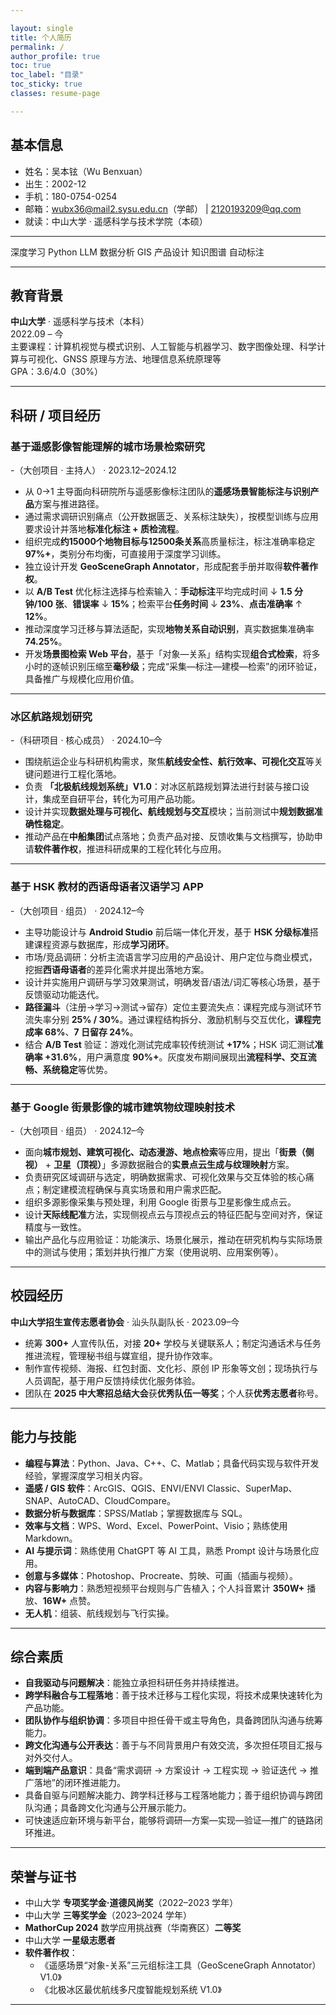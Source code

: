 ```yaml
---

layout: single
title: 个人简历
permalink: /
author_profile: true
toc: true
toc_label: "目录"
toc_sticky: true
classes: resume-page

---
```


<!-- 顶部地球（Globe.gl，整屏宽 full-bleed 横幅） -->
<div id="earthGlobe" class="resume-hero"></div>

<!-- Globe.gl（内置 three.js） -->
<script src="https://unpkg.com/globe.gl@^2.34/dist/globe.gl.min.js"></script>

<script>
document.addEventListener('DOMContentLoaded', function () {
  const el = document.getElementById('earthGlobe');
  if (!el) return;

  // 尊重“减少动态效果”的系统偏好
  const reduceMotion = window.matchMedia('(prefers-reduced-motion: reduce)').matches;
  if (reduceMotion) { el.style.display = 'none'; return; }

  const world = Globe({ animate: true, waitForGlobeReady: true })(el)
    // 纹理：先用示例 CDN，之后可换成本地 /assets/images/ 下的图片
    .globeImageUrl('https://unpkg.com/three-globe/example/img/earth-blue-marble.jpg')
    .bumpImageUrl('https://unpkg.com/three-globe/example/img/earth-topology.png')
    .backgroundColor('rgba(0,0,0,1)');

  world.controls().autoRotate = true;
  world.controls().autoRotateSpeed = 0.8;
  world.pointOfView({ altitude: 2.0 }, 2000);

  // 根据容器大小自适应
  const resize = () => world.width(el.offsetWidth).height(el.offsetHeight);
  resize(); window.addEventListener('resize', resize);
});
</script>


## 基本信息
- 姓名：吴本铉（Wu Benxuan）
- 出生：2002-12
- 手机：180-0754-0254
- 邮箱：wubx36@mail2.sysu.edu.cn（学邮） | 2120193209@qq.com
- 就读：中山大学 · 遥感科学与技术学院（本硕）
  
---

<div class="tags">
  <span class="tag blue">深度学习</span>
  <span class="tag indigo">Python</span>
  <span class="tag purple">LLM</span>
  <span class="tag teal">数据分析</span>
  <span class="tag green">GIS</span>
  <span class="tag orange">产品设计</span>
  <span class="tag red">知识图谱</span>
  <span class="tag sky">自动标注</span>
  <!-- <span class="tag emerald">机器学习</span>
  <span class="tag violet">数据挖掘</span>
  <span class="tag fuchsia">NLP</span>
  <span class="tag rose">图学习</span>
  <span class="tag slate">Linux</span>
  <span class="tag coffee">产品思维</span> -->
</div>

---

## 教育背景
**中山大学** · 遥感科学与技术（本科）  
2022.09 – 今  
主要课程：计算机视觉与模式识别、人工智能与机器学习、数字图像处理、科学计算与可视化、GNSS 原理与方法、地理信息系统原理等  
GPA：3.6/4.0（30%）

---

## 科研 / 项目经历

### 基于遥感影像智能理解的城市场景检索研究
-（大创项目 · 主持人） · 2023.12–2024.12
- 从 0→1 主导面向科研院所与遥感影像标注团队的**遥感场景智能标注与识别产品**方案与推进路径。  
- 通过需求调研识别痛点（公开数据匮乏、关系标注缺失），按模型训练与应用要求设计并落地**标准化标注 + 质检流程**。  
- 组织完成**约15000个地物目标与12500条关系**高质量标注，标注准确率稳定 **97%+**，类别分布均衡，可直接用于深度学习训练。  
- 独立设计开发 **GeoSceneGraph Annotator**，形成配套手册并取得**软件著作权**。  
- 以 **A/B Test** 优化标注选择与检索输入：**手动标注**平均完成时间 ↓ **1.5 分钟/100 张**、**错误率** ↓ **15%**；检索平台**任务时间** ↓ **23%**、**点击准确率** ↑ **12%**。  
- 推动深度学习迁移与算法适配，实现**地物关系自动识别**，真实数据集准确率 **74.25%**。  
- 开发**场景图检索 Web 平台**，基于「对象—关系」结构实现**组合式检索**，将多小时的逐帧识别压缩至**毫秒级**；完成“采集—标注—建模—检索”的闭环验证，具备推广与规模化应用价值。

---

### 冰区航路规划研究
-（科研项目 · 核心成员） · 2024.10–今
- 围绕航运企业与科研机构需求，聚焦**航线安全性、航行效率、可视化交互**等关键问题进行工程化落地。  
- 负责 **「北极航线规划系统」V1.0**：对冰区航路规划算法进行封装与接口设计，集成至自研平台，转化为可用产品功能。  
- 设计并实现**数据处理与可视化、航线规划与交互**模块；当前测试中**规划数据准确性稳定**。  
- 推动产品在**中船集团**试点落地；负责产品对接、反馈收集与文档撰写，协助申请**软件著作权**，推进科研成果的工程化转化与应用。

---

### 基于 HSK 教材的西语母语者汉语学习 APP
-（大创项目 · 组员） · 2024.12–今
- 主导功能设计与 **Android Studio** 前后端一体化开发，基于 **HSK 分级标准**搭建课程资源与数据库，形成**学习闭环**。  
- 市场/竞品调研：分析主流语言学习应用的产品设计、用户定位与商业模式，挖掘**西语母语者**的差异化需求并提出落地方案。  
- 设计并实施用户调研与学习效果测试，明确发音/语法/词汇等核心场景，基于反馈驱动功能迭代。  
- **路径漏斗**（注册→学习→测试→留存）定位主要流失点：课程完成与测试环节流失率分别 **25% / 30%**。通过课程结构拆分、激励机制与交互优化，**课程完成率 68%**、**7 日留存 24%**。  
- 结合 **A/B Test** 验证：游戏化测试完成率较传统测试 **+17%**；HSK 词汇测试**准确率 +31.6%**，用户满意度 **90%+**。灰度发布期间展现出**流程科学、交互流畅、系统稳定**等优势。

---

### 基于 Google 街景影像的城市建筑物纹理映射技术
-（大创项目 · 组员） · 2024.12–今
- 面向**城市规划、建筑可视化、动态漫游、地点检索**等应用，提出「**街景（侧视）** + **卫星（顶视）**」多源数据融合的**实景点云生成与纹理映射**方案。  
- 负责研究区域调研与选定，明确数据需求、可视化效果与交互体验的核心痛点；制定建模流程确保与真实场景和用户需求匹配。  
- 组织多源影像采集与预处理，利用 Google 街景与卫星影像生成点云。  
- 设计**天际线配准**方法，实现侧视点云与顶视点云的特征匹配与空间对齐，保证精度与一致性。  
- 输出产品化与应用验证：功能演示、场景化展示，推动在研究机构与实际场景中的测试与使用；策划并执行推广方案（使用说明、应用案例等）。

---

## 校园经历
**中山大学招生宣传志愿者协会** · 汕头队副队长 · 2023.09–今  
- 统筹 **300+** 人宣传队伍，对接 **20+** 学校与关键联系人；制定沟通话术与任务推进流程，管理秘书组与媒宣组，提升协作效率。  
- 制作宣传视频、海报、红包封面、文化衫、原创 IP 形象等文创；现场执行与人员调配，基于用户反馈持续优化服务体验。  
- 团队在 **2025 中大寒招总结大会**获**优秀队伍一等奖**；个人获**优秀志愿者**称号。

---

## 能力与技能
- **编程与算法**：Python、Java、C++、C、Matlab；具备代码实现与软件开发经验，掌握深度学习相关内容。  
- **遥感 / GIS 软件**：ArcGIS、QGIS、ENVI/ENVI Classic、SuperMap、SNAP、AutoCAD、CloudCompare。  
- **数据分析与数据库**：SPSS/Matlab；掌握数据库与 SQL。  
- **效率与文档**：WPS、Word、Excel、PowerPoint、Visio；熟练使用 Markdown。  
- **AI 与提示词**：熟练使用 ChatGPT 等 AI 工具，熟悉 Prompt 设计与场景化应用。  
- **创意与多媒体**：Photoshop、Procreate、剪映、可画（插画与视频）。  
- **内容与影响力**：熟悉短视频平台规则与广告植入；个人抖音累计 **350W+** 播放、**16W+** 点赞。  
- **无人机**：组装、航线规划与飞行实操。

---

## 综合素质
- **自我驱动与问题解决**：能独立承担科研任务并持续推进。  
- **跨学科融合与工程落地**：善于技术迁移与工程化实现，将技术成果快速转化为产品功能。  
- **团队协作与组织协调**：多项目中担任骨干或主导角色，具备跨团队沟通与统筹能力。  
- **跨文化沟通与公开表达**：善于与不同背景用户有效交流，多次担任项目汇报与对外交付人。  
- **端到端产品意识**：具备“需求调研 → 方案设计 → 工程实现 → 验证迭代 → 推广落地”的闭环推进能力。
- 具备自驱与问题解决能力、跨学科迁移与工程落地能力；善于组织协调与跨团队沟通；具备跨文化沟通与公开展示能力。  
- 可快速适应新环境与新平台，能够将调研—方案—实现—验证—推广的链路闭环推进。

---

## 荣誉与证书
- 中山大学 **专项奖学金·道德风尚奖**（2022–2023 学年）  
- 中山大学 **三等奖学金**（2023–2024 学年）  
- **MathorCup 2024** 数学应用挑战赛（华南赛区）**二等奖**  
- 中山大学 **一星级志愿者**  
- **软件著作权**：  
  - 《遥感场景“对象-关系”三元组标注工具（GeoSceneGraph Annotator）V1.0》
  - 《北极冰区最优航线多尺度智能规划系统 V1.0》

---


